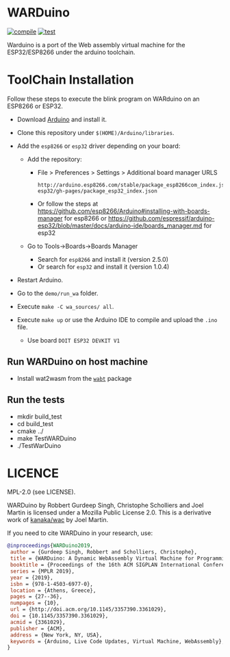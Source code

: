 # WARDuino

[![compile](https://github.com/TOPLLab/WARDuino/actions/workflows/compile.yml/badge.svg)](https://github.com/TOPLLab/WARDuino/actions/workflows/compile.yml)
[![test](https://github.com/TOPLLab/WARDuino/actions/workflows/test.yaml/badge.svg)](https://github.com/TOPLLab/WARDuino/actions/workflows/test.yaml)

Warduino is a port of the Web assembly virtual machine for the ESP32/ESP8266 under the arduino toolchain.

# ToolChain Installation

Follow these steps to execute the blink program on WARduino on an ESP8266 or ESP32.

- Download [Arduino](https://www.arduino.cc/) and install it.

- Clone this repository under `$(HOME)/Arduino/libraries`.

- Add the `esp8266` or `esp32` driver depending on your board:

  - Add the repository:

    - File > Preferences > Settings > Additional board manager URLS

      ```
      http://arduino.esp8266.com/stable/package_esp8266com_index.json,https://raw.githubusercontent.com/espressif/arduino-esp32/gh-pages/package_esp32_index.json
      ```

    - Or follow the steps at https://github.com/esp8266/Arduino#installing-with-boards-manager for esp8266 or https://github.com/espressif/arduino-esp32/blob/master/docs/arduino-ide/boards_manager.md for esp32

  - Go to Tools->Boards->Boards Manager

    - Search for `esp8266` and install it (version 2.5.0)
    - Or search for `esp32` and install it (version 1.0.4)

- Restart Arduino.

- Go to the `demo/run_wa` folder.

- Execute `make -C wa_sources/ all`.

- Execute `make up` or use the Arduino IDE to compile and upload the `.ino` file.

  - Use board `DOIT ESP32 DEVKIT V1`

## Run WARDuino on host machine

- Install wat2wasm from the [`wabt`](https://github.com/WebAssembly/wabt) package


## Run the tests 

- mkdir build_test 
- cd build_test 
- cmake ../ 
- make TestWARDuino 
- ./TestWarDuino <path-to-test-files>

# LICENCE

MPL-2.0 (see LICENSE).

WARDuino by Robbert Gurdeep Singh, Christophe Scholliers and Joel Martin is licensed under a Mozilla Public License 2.0.
This is a derivative work of [kanaka/wac](https://github.com/kanaka/wac) by Joel Martin.

If you need to cite WARDuino in your research, use:

```bibtex
@inproceedings{WARDuino2019,
 author = {Gurdeep Singh, Robbert and Scholliers, Christophe},
 title = {WARDuino: A Dynamic WebAssembly Virtual Machine for Programming Microcontrollers},
 booktitle = {Proceedings of the 16th ACM SIGPLAN International Conference on Managed Programming Languages and Runtimes},
 series = {MPLR 2019},
 year = {2019},
 isbn = {978-1-4503-6977-0},
 location = {Athens, Greece},
 pages = {27--36},
 numpages = {10},
 url = {http://doi.acm.org/10.1145/3357390.3361029},
 doi = {10.1145/3357390.3361029},
 acmid = {3361029},
 publisher = {ACM},
 address = {New York, NY, USA},
 keywords = {Arduino, Live Code Updates, Virtual Machine, WebAssembly},
}
```
